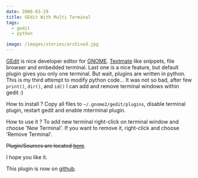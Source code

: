 ```yaml
---
date: 2008-03-29
title: GEdit With Multi Terminal
tags:
  - gedit
  - python

image: /images/stories/archived.jpg
---
```


[GEdit](http://www.gnome.org/projects/gedit/) is nice developer editor for [GNOME](http://www.gnome.org/). [Textmate](http://macromates.com/) like snippets, file browser and embedded terminal. Last one is a nice feature, but default plugin gives you only one terminal. But wait, plugins are written in python. This is my third attempt to modify python code... It was not so bad, after few `print()`, `dir()`, and `id()` I can add and remove terminal windows within gedit :)

How to install ? Copy all files to `~/.gnome2/gedit/plugins`, disable terminal plugin, restart gedit and enable mterminal plugin.

How to use it ? To add new terminal right-click on terminal window and choose 'New Terminal'. If you want to remove it, right-click and choose 'Remove Terminal'.

<del>Plugin/Sources are located [here](http://fazibear.googlepages.com/mterminal.tar.gz)</del>.

I hope you like it.

This plugin is now on [github](http://github.com/fazibear/gedit-mterminal).
